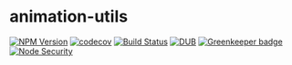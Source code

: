 # animation-utils

[![NPM Version](https://img.shields.io/npm/v/animation-utils.svg)](https://www.npmjs.com/package/animation-utils)
[![codecov](https://img.shields.io/codecov/c/github/Undistraction/animation-utils.svg)](https://codecov.io/gh/Undistraction/animation-utils)
[![Build Status](https://img.shields.io/travis/Undistraction/animation-utils.svg)](https://travis-ci.org/Undistraction/animation-utils)
[![DUB](https://img.shields.io/dub/l/vibe-d.svg)](./LICENSE.md)
[![Greenkeeper badge](https://badges.greenkeeper.io/Undistraction/animation-utils.svg)](https://greenkeeper.io/)
[![Node Security](https://nodesecurity.io/orgs/undistraction/projects/d1c3224f-e483-4f23-a70e-92f95a4155cd/badge)](https://nodesecurity.io/orgs/undistraction/projects/d1c3224f-e483-4f23-a70e-92f95a4155cd)

